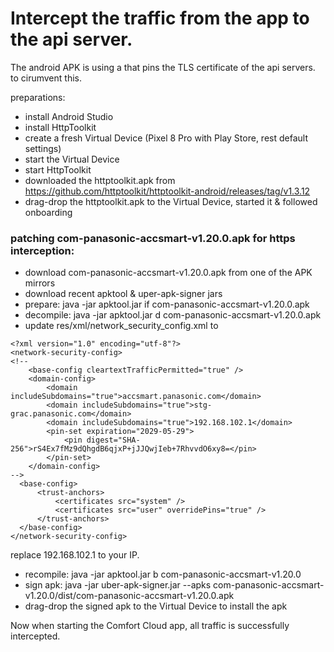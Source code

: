 # Intercept the traffic from the app to the api server. 

The android APK is using a <network-security-config> that pins the TLS certificate of the api servers. to cirumvent this.

preparations:

- install Android Studio
- install HttpToolkit
- create a fresh Virtual Device (Pixel 8 Pro with Play Store, rest default settings)
- start the Virtual Device
- start HttpToolkit
- downloaded the httptoolkit.apk from https://github.com/httptoolkit/httptoolkit-android/releases/tag/v1.3.12
- drag-drop the httptoolkit.apk to the Virtual Device, started it & followed onboarding

### patching com-panasonic-accsmart-v1.20.0.apk for https interception:

- download com-panasonic-accsmart-v1.20.0.apk from one of the APK mirrors
- download recent apktool & uper-apk-signer jars
- prepare: java -jar apktool.jar if  com-panasonic-accsmart-v1.20.0.apk
- decompile: java -jar apktool.jar d com-panasonic-accsmart-v1.20.0.apk
- update res/xml/network_security_config.xml to

```
<?xml version="1.0" encoding="utf-8"?>
<network-security-config>
<!--
    <base-config cleartextTrafficPermitted="true" />
    <domain-config>
        <domain includeSubdomains="true">accsmart.panasonic.com</domain>
        <domain includeSubdomains="true">stg-grac.panasonic.com</domain>
        <domain includeSubdomains="true">192.168.102.1</domain>
        <pin-set expiration="2029-05-29">
            <pin digest="SHA-256">rS4Ex7fMz9dQhgdB6qjxP+jJJQwjIeb+7RhvvdO6xy8=</pin>
        </pin-set>
    </domain-config>
-->
  <base-config>
      <trust-anchors>
          <certificates src="system" />
          <certificates src="user" overridePins="true" />
      </trust-anchors>
  </base-config>
</network-security-config>
```
replace 192.168.102.1 to your IP.

- recompile: java -jar apktool.jar b com-panasonic-accsmart-v1.20.0
- sign apk: java -jar uber-apk-signer.jar --apks com-panasonic-accsmart-v1.20.0/dist/com-panasonic-accsmart-v1.20.0.apk
- drag-drop the signed apk to the Virtual Device to install the apk

Now when starting the Comfort Cloud app, all traffic is successfully intercepted.
